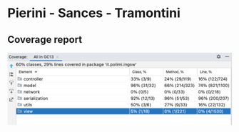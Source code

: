 # Pierini - Sances - Tramontini


## Coverage report
![Coverage report](https://raw.githubusercontent.com/francescosances/ing-sw-2021-pierini-sances-tramontini/master/coverage/coverage_report.png?token=AFKDTIEBWIPURTQGLL3WKC3AXCVOS)